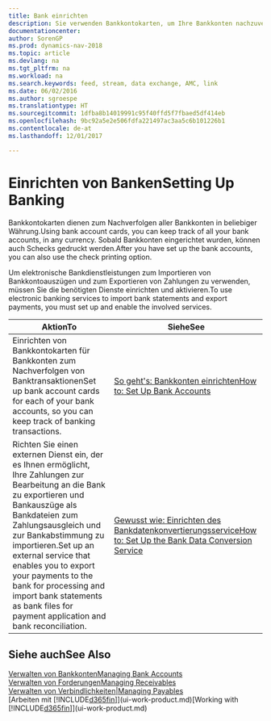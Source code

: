 ```yaml
---
title: Bank einrichten
description: Sie verwenden Bankkontokarten, um Ihre Bankkonten nachzuverfolgen und Bankfeeds einzurichten, um Daten auszutauschen.
documentationcenter: 
author: SorenGP
ms.prod: dynamics-nav-2018
ms.topic: article
ms.devlang: na
ms.tgt_pltfrm: na
ms.workload: na
ms.search.keywords: feed, stream, data exchange, AMC, link
ms.date: 06/02/2016
ms.author: sgroespe
ms.translationtype: HT
ms.sourcegitcommit: 1dfba8b14019991c95f40ffd5f7fbaed5df414eb
ms.openlocfilehash: 9bc92a5e2e506fdfa221497ac3aa5c6b101226b1
ms.contentlocale: de-at
ms.lasthandoff: 12/01/2017

---
```

# <a name="setting-up-banking"></a><span data-ttu-id="76e35-103">Einrichten von Banken</span><span class="sxs-lookup"><span data-stu-id="76e35-103">Setting Up Banking</span></span>
<span data-ttu-id="76e35-104">Bankkontokarten dienen zum Nachverfolgen aller Bankkonten in beliebiger Währung.</span><span class="sxs-lookup"><span data-stu-id="76e35-104">Using bank account cards, you can keep track of all your bank accounts, in any currency.</span></span> <span data-ttu-id="76e35-105">Sobald Bankkonten eingerichtet wurden, können auch Schecks gedruckt werden.</span><span class="sxs-lookup"><span data-stu-id="76e35-105">After you have set up the bank accounts, you can also use the check printing option.</span></span>

<span data-ttu-id="76e35-106">Um elektronische Bankdienstleistungen zum Importieren von Bankkontoauszügen und zum Exportieren von Zahlungen zu verwenden, müssen Sie die benötigten Dienste einrichten und aktivieren.</span><span class="sxs-lookup"><span data-stu-id="76e35-106">To use electronic banking services to import bank statements and  export payments, you must set up and enable the involved services.</span></span>

| <span data-ttu-id="76e35-107">Aktion</span><span class="sxs-lookup"><span data-stu-id="76e35-107">To</span></span> | <span data-ttu-id="76e35-108">Siehe</span><span class="sxs-lookup"><span data-stu-id="76e35-108">See</span></span> |
| --- | --- |
| <span data-ttu-id="76e35-109">Einrichten von Bankkontokarten für Bankkonten zum Nachverfolgen von Banktransaktionen</span><span class="sxs-lookup"><span data-stu-id="76e35-109">Set up bank account cards for each of your bank accounts, so you can keep track of banking transactions.</span></span> |[<span data-ttu-id="76e35-110">So geht's: Bankkonten einrichten</span><span class="sxs-lookup"><span data-stu-id="76e35-110">How to: Set Up Bank Accounts</span></span>](bank-how-setup-bank-accounts.md) |
| <span data-ttu-id="76e35-111">Richten Sie einen externen Dienst ein, der es Ihnen ermöglicht, Ihre Zahlungen zur Bearbeitung an die Bank zu exportieren und Bankauszüge als Bankdateien zum Zahlungsausgleich und zur Bankabstimmung zu importieren.</span><span class="sxs-lookup"><span data-stu-id="76e35-111">Set up an external service that enables you to export your payments to the bank for processing  and import bank statements as bank files for payment application and bank reconciliation.</span></span> |[<span data-ttu-id="76e35-112">Gewusst wie: Einrichten des Bankdatenkonvertierungsservice</span><span class="sxs-lookup"><span data-stu-id="76e35-112">How to: Set Up the Bank Data Conversion Service</span></span>](bank-how-setup-bank-data-conversion-service.md) |

## <a name="see-also"></a><span data-ttu-id="76e35-113">Siehe auch</span><span class="sxs-lookup"><span data-stu-id="76e35-113">See Also</span></span>
[<span data-ttu-id="76e35-114">Verwalten von Bankkonten</span><span class="sxs-lookup"><span data-stu-id="76e35-114">Managing Bank Accounts</span></span>](bank-manage-bank-accounts.md)  
[<span data-ttu-id="76e35-115">Verwalten von Forderungen</span><span class="sxs-lookup"><span data-stu-id="76e35-115">Managing Receivables</span></span>](receivables-manage-receivables.md)  
[<span data-ttu-id="76e35-116">Verwalten von Verbindlichkeiten|</span><span class="sxs-lookup"><span data-stu-id="76e35-116">Managing Payables</span></span>](payables-manage-payables.md)  
<span data-ttu-id="76e35-117">[Arbeiten mit [!INCLUDE[d365fin](includes/d365fin_md.md)]](ui-work-product.md)</span><span class="sxs-lookup"><span data-stu-id="76e35-117">[Working with [!INCLUDE[d365fin](includes/d365fin_md.md)]](ui-work-product.md)</span></span>

